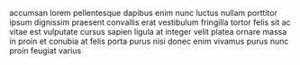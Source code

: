 accumsan lorem pellentesque dapibus enim nunc luctus nullam porttitor ipsum
dignissim praesent convallis erat vestibulum fringilla tortor felis sit ac
vitae est vulputate cursus sapien ligula at integer velit platea ornare massa
in proin et conubia at felis porta purus nisi donec enim vivamus purus nunc
proin feugiat varius